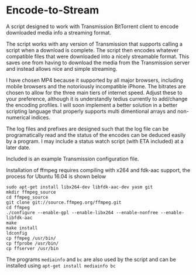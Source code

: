 # Encode-to-Stream
A script designed to work with Transmission BitTorrent client to encode downloaded media info a streaming format.

The script works with any version of Transmission that supports calling a script when a download is complete. The script then encodes whatever compatible files that were downloaded into a nicely streamable format. This saves one from having to download the media from the Transmission server and instead allows nice and simple streaming.

I have chosen MP4 because it supported by all major browsers, including mobile browsers and the notoriously incompatible iPhone. The bitrates are chosen to allow for the three main tiers of internet speed. Adjust these to your preference, although it is understandly tedius currently to add/change the encoding profiles. I will soon implement a better solution in a better scripting language that properly supports multi dimentional arrays and non-numerical indices.

The log files and prefixes are designed such that the log file can be programatically read and the status of the encodes can be deduced easily by a program. I may include a status watch script (with ETA included) at a later date.

Included is an example Transmission configuration file.

Installation of ffmpeg requires compiling with x264 and fdk-aac support, the process for Ubuntu 16.04 is shown below

```
sudo apt-get install libx264-dev libfdk-aac-dev yasm git
mkdir ffmpeg_source
cd ffmpeg_source
git clone git://source.ffmpeg.org/ffmpeg.git
cd ffmpeg
./configure --enable-gpl --enable-libx264 --enable-nonfree --enable-libfdk-aac
make
make install
ldconfig
cp ffmpeg /usr/bin/
cp ffprobe /usr/bin/
cp ffserver /usr/bin
```

The programs `mediainfo` and `bc` are also used by the script and can be installed using
`apt-get install mediainfo bc`
